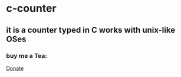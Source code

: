 # c-counter
## it is a counter typed in C works with unix-like OSes
### buy me a Tea:
[Donate](https://www.buymeacoffee.com/supertechman)
